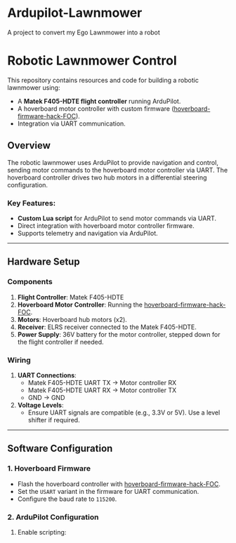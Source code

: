 # Ardupilot-Lawnmower
A project to convert my Ego Lawnmower into a robot


# Robotic Lawnmower Control

This repository contains resources and code for building a robotic lawnmower using:
- A **Matek F405-HDTE flight controller** running ArduPilot.
- A hoverboard motor controller with custom firmware ([hoverboard-firmware-hack-FOC](https://github.com/EFeru/hoverboard-firmware-hack-FOC)).
- Integration via UART communication.

## Overview

The robotic lawnmower uses ArduPilot to provide navigation and control, sending motor commands to the hoverboard motor controller via UART. The hoverboard controller drives two hub motors in a differential steering configuration.

### Key Features:
- **Custom Lua script** for ArduPilot to send motor commands via UART.
- Direct integration with hoverboard motor controller firmware.
- Supports telemetry and navigation via ArduPilot.

---

## Hardware Setup

### Components
1. **Flight Controller**: Matek F405-HDTE
2. **Hoverboard Motor Controller**: Running the [hoverboard-firmware-hack-FOC](https://github.com/EFeru/hoverboard-firmware-hack-FOC).
3. **Motors**: Hoverboard hub motors (x2).
4. **Receiver**: ELRS receiver connected to the Matek F405-HDTE.
5. **Power Supply**: 36V battery for the motor controller, stepped down for the flight controller if needed.

### Wiring
1. **UART Connections**:
   - Matek F405-HDTE UART TX → Motor controller RX
   - Matek F405-HDTE UART RX → Motor controller TX
   - GND → GND
2. **Voltage Levels**:
   - Ensure UART signals are compatible (e.g., 3.3V or 5V). Use a level shifter if required.

---

## Software Configuration

### 1. Hoverboard Firmware
- Flash the hoverboard controller with [hoverboard-firmware-hack-FOC](https://github.com/EFeru/hoverboard-firmware-hack-FOC).
- Set the `USART` variant in the firmware for UART communication.
- Configure the baud rate to `115200`.

### 2. ArduPilot Configuration
1. Enable scripting:
